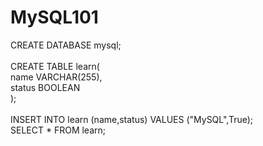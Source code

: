 # MySQL101
<html>
<p>
CREATE DATABASE mysql;<br><br>
CREATE TABLE learn(<br>
 name VARCHAR(255),<br>
 status BOOLEAN<br>
 );<br><br>
INSERT INTO learn (name,status) VALUES ("MySQL",True);<br>
SELECT * FROM learn;
</p>
</html>
